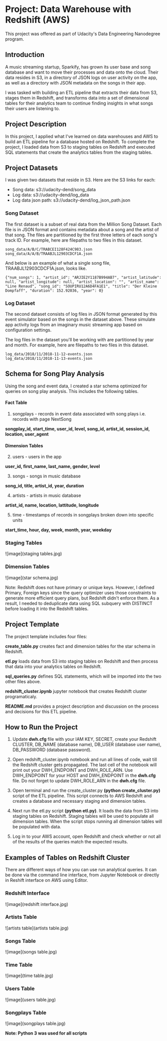 # Project: Data Warehouse with Redshift (AWS)

This project was offered as part of Udacity's Data Engineering Nanodegree program.

## Introduction

A music streaming startup, Sparkify, has grown its user base and song database and want to move their processes and data onto the cloud. Their data resides in S3, in a directory of JSON logs on user activity on the app, as well as a directory with JSON metadata on the songs in their app.

I was tasked with building an ETL pipeline that extracts their data from S3, stages them in Redshift, and transforms data into a set of dimensional tables for their analytics team to continue finding insights in what songs their users are listening to.

## Project Description

In this project, I applied what I've learned on data warehouses and AWS to build an ETL pipeline for a database hosted on Redshift. To complete the project, I loaded data from S3 to staging tables on Redshift and executed SQL statements that create the analytics tables from the staging tables.

## Project Datasets

I was given two datasets that reside in S3. Here are the S3 links for each:

- Song data: s3://udacity-dend/song_data
- Log data: s3://udacity-dend/log_data
- Log data json path: s3://udacity-dend/log_json_path.json

### Song Dataset

The first dataset is a subset of real data from the Million Song Dataset. Each file is in JSON format and contains metadata about a song and the artist of that song. The files are partitioned by the first three letters of each song's track ID. For example, here are filepaths to two files in this dataset.
```
song_data/A/B/C/TRABCEI128F424C983.json
song_data/A/A/B/TRAABJL12903CDCF1A.json
```

And below is an example of what a single song file, TRAABJL12903CDCF1A.json, looks like.

```{"num_songs": 1, "artist_id": "ARJIE2Y1187B994AB7", "artist_latitude": null, "artist_longitude": null, "artist_location": "", "artist_name": "Line Renaud", "song_id": "SOUPIRU12A6D4FA1E1", "title": "Der Kleine Dompfaff", "duration": 152.92036, "year": 0}```

### Log Dataset

The second dataset consists of log files in JSON format generated by this event simulator based on the songs in the dataset above. These simulate app activity logs from an imaginary music streaming app based on configuration settings.

The log files in the dataset you'll be working with are partitioned by year and month. For example, here are filepaths to two files in this dataset.
```
log_data/2018/11/2018-11-12-events.json
log_data/2018/11/2018-11-13-events.json
```

## Schema for Song Play Analysis

Using the song and event data, I created a star schema optimized for queries on song play analysis. This includes the following tables.

#### Fact Table

1. songplays - records in event data associated with song plays i.e. records with page NextSong

**songplay_id, start_time, user_id, level, song_id, artist_id, session_id, location, user_agent**

#### Dimension Tables

2. users - users in the app

**user_id, first_name, last_name, gender, level**

3. songs - songs in music database

**song_id, title, artist_id, year, duration**

4. artists - artists in music database

**artist_id, name, location, lattitude, longitude**

5. time - timestamps of records in songplays broken down into specific units

**start_time, hour, day, week, month, year, weekday**

### Staging Tables

![image](staging tables.jpg)

### Dimension Tables

![image](star schema.jpg)

Note: Redshift does not have primary or unique keys. However, I defined Primary, Foreign keys since the query optimizer uses those constraints to generate more efficient query plans, but Redshift didn't enforce them. As a result, I needed to deduplicate data using SQL subquery with DISTINCT before loading it into the Redshift tables. 

## Project Template

The project template includes four files:

**create_table.py** creates fact and dimension tables for the star schema in Redshift.

**etl.py** loads data from S3 into staging tables on Redshift and then process that data into your analytics tables on Redshift.

**sql_queries.py** defines SQL statements, which will be imported into the two other files above.

**redshift_cluster.ipynb** jupyter notebook that creates Redshift cluster programaticaly.

**README.md** provides a project description and discussion on the process and decisions for this ETL pipeline.

## How to Run the Project

1. Update **dwh.cfg** file with your IAM KEY, SECRET, create your Redshift CLUSTER, DB_NAME (database name), DB_USER (database user name), DB_PASSWORD (database password).

2. Open redshift_cluster.ipynb notebook and run all lines of code, wait till the Redshift cluster gets propagated. The last cell of the notebook will print out your DWH_ENDPOINT and DWH_ROLE_ARN. Use DWH_ENDPOINT for your HOST and DWH_ENDPOINT in the **dwh.cfg** file. Do not forget to update DWH_ROLE_ARN in the **dwh.cfg** file. 

3. Open terminal and run the create_cluster.py **(python create_cluster.py)** script of the ETL pipeline. This script connects to AWS Redshift and creates a database and necessary staging and dimension tables.

4. Next run the etl.py script **(python etl.py)**. It loads the data from S3 into staging tables on Redshift. Staging tables will be used to populate all dimension tables. When the script stops running all dimension tables will be populated with data. 

6. Log in to your AWS account, open Redshift and check whether or not all of the results of the queries match the expected results.

## Examples of Tables on Redshift Cluster

There are different ways of how you can use run analytical queries. It can be done via the command line interface, from Jupyter Notebook or directly in Reshift interface on AWS using Editor.

### Redshift Interface

![image](redshift interface.jpg)

### Artists Table


![artists table](artists table.jpg)

### Songs Table

![image](songs table.jpg)

### Time Table

![image](time table.jpg)

### Users Table

![image](users table.jpg)

### Songplays Table

![image](songplays table.jpg)

**Note: Python 3 was used for all scripts**

